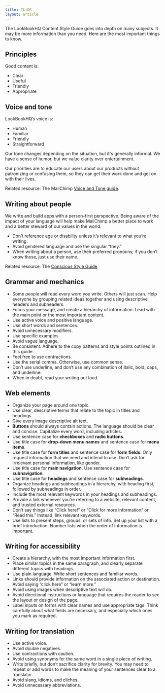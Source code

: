 ```yaml
---
title: TL;DR
layout: article
---
```


The LookBookHQ Content Style Guide goes into depth on many subjects. It may be more information than you need. Here are the most important things to know.

## Principles

Good content is:

- Clear
- Useful
- Friendly
- Appropriate

## Voice and tone

LookBookHQ’s voice is:

* Human
* Familiar
* Friendly
* Straightforward

Our tone changes depending on the situation, but it's generally informal. We have a sense of humor, but we value clarity over entertainment.

Our priorities are to educate our users about our products without patronizing or confusing them, so they can get their work done and get on with their lives.

Related resource: The MailChimp [Voice and Tone guide](http://voiceandtone.com/).

## Writing about people

We write and build apps with a person-first perspective. Being aware of the impact of your language will help make MailChimp a better place to work and a better steward of our values in the world.

- Don’t reference age or disability unless it’s relevant to what you’re writing.
- Avoid gendered language and use the singular “they.”
- When writing about a person, use their preferred pronouns; if you don’t know those, just use their name.

Related resource: The [Conscious Style Guide](http://consciousstyleguide.com/).

## Grammar and mechanics

- Some people will read every word you write. Others will just scan. Help everyone by grouping related ideas together and using descriptive headers and subheaders.
- Focus your message, and create a hierarchy of information. Lead with the main point or the most important content.
- Use active voice and positive language.
- Use short words and sentences.
- Avoid unnecessary modifiers.
- Use specific examples.
- Avoid vague language.
- Be consistent. Adhere to the copy patterns and style points outlined in this guide.
- Feel free to use contractions.
- Use the serial comma. Otherwise, use common sense.
- Don’t use underline, and don’t use any combination of italic, bold, caps, and underline.
- When in doubt, read your writing out loud.

## Web elements

- Organize your page around one topic.
- Use clear, descriptive terms that relate to the topic in titles and headings.
- Give every image descriptive alt text.
- **Buttons** should always contain actions. The language should be clear and concise. Capitalize every word, including articles.
- Use sentence case for **checkboxes** and **radio buttons**.
- Use title case for **drop-down menu names** and sentence case for **menu items**.
- Use title case for **form titles** and sentence case for **form fields**. Only request information that we need and intend to use. Don’t ask for irrelevant personal information, like gender.
- Use title case for **main navigation**. Use sentence case for **subnavigation**.
- Use title case for **headings** and sentence case for **subheadings**.
- Organize headings and subheadings in a hierarchy, with heading first, followed by subheadings in order.
- Include the most relevant keywords in your headings and subheadings.
- Provide a link whenever you’re referring to a website, relevant content, and trusted external resources.
- Don’t say things like “Click here!” or “Click for more information” or “Read this.” Instead, link relevant keywords.
- Use lists to present steps, groups, or sets of info. Set up your list with a brief introduction. Number lists when the order of information is important.

## Writing for accessibility

- Create a hierarchy, with the most important information first.
- Place similar topics in the same paragraph, and clearly separate different topics with headings.
- Use plain language. Write short sentences and familiar words.
- Links should provide information on the associated action or destination. Avoid saying “click here” or “learn more.”
- Avoid using images when descriptive text will do.
- Avoid directional instructions or language that requires the reader to see the layout or design of the page.
- Label inputs on forms with clear names and use appropriate tags. Think carefully about what fields are necessary, and especially which ones you mark as required.

## Writing for translation

- Use active voice.
- Avoid double negatives.
- Use contractions with caution.
- Avoid using synonyms for the same word in a single piece of writing.
- Write briefly, but don’t sacrifice clarity for brevity. You may need to repeat or add words to make the meaning of your sentences clear to a translator.
- Avoid slang, idioms, and cliches.
- Avoid unnecessary abbreviations.
